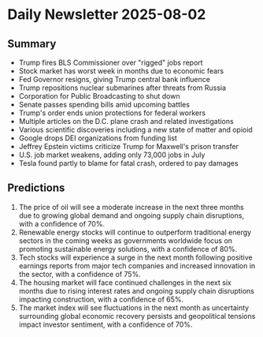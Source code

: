 # Daily Newsletter 2025-08-02

## Summary

- Trump fires BLS Commissioner over "rigged" jobs report
- Stock market has worst week in months due to economic fears
- Fed Governor resigns, giving Trump central bank influence
- Trump repositions nuclear submarines after threats from Russia
- Corporation for Public Broadcasting to shut down
- Senate passes spending bills amid upcoming battles
- Trump's order ends union protections for federal workers
- Multiple articles on the D.C. plane crash and related investigations
- Various scientific discoveries including a new state of matter and opioid
- Google drops DEI organizations from funding list
- Jeffrey Epstein victims criticize Trump for Maxwell's prison transfer
- U.S. job market weakens, adding only 73,000 jobs in July
- Tesla found partly to blame for fatal crash, ordered to pay damages

## Predictions

1. The price of oil will see a moderate increase in the next three months due to growing global demand and ongoing supply chain disruptions, with a confidence of 70%.
2. Renewable energy stocks will continue to outperform traditional energy sectors in the coming weeks as governments worldwide focus on promoting sustainable energy solutions, with a confidence of 80%.
3. Tech stocks will experience a surge in the next month following positive earnings reports from major tech companies and increased innovation in the sector, with a confidence of 75%.
4. The housing market will face continued challenges in the next six months due to rising interest rates and ongoing supply chain disruptions impacting construction, with a confidence of 65%.
5. The market index will see fluctuations in the next month as uncertainty surrounding global economic recovery persists and geopolitical tensions impact investor sentiment, with a confidence of 70%.
